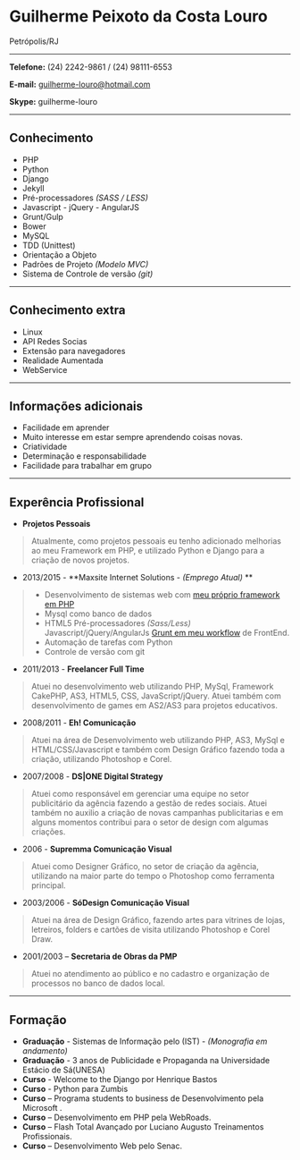 # Guilherme Peixoto da Costa Louro
Petrópolis/RJ

---

**Telefone:** (24) 2242-9861 / (24) 98111-6553

**E-mail:** guilherme-louro@hotmail.com

**Skype:** guilherme-louro

---

## Conhecimento

* PHP
* Python
* Django
* Jekyll
* Pré-processadores *(SASS / LESS)*
* Javascript - jQuery - AngularJS
* Grunt/Gulp
* Bower
* MySQL
* TDD (Unittest)
* Orientação a Objeto
* Padrões de Projeto *(Modelo MVC)*
* Sistema de Controle de versão *(git)*

---

## Conhecimento extra

* Linux
* API Redes Socias
* Extensão para navegadores
* Realidade Aumentada
* WebService

---

## Informações adicionais

* Facilidade em aprender
* Muito interesse em estar sempre aprendendo coisas novas.
* Criatividade
* Determinação e responsabilidade
* Facilidade para trabalhar em grupo

---

## Experência Profissional

* **Projetos Pessoais**
> Atualmente, como projetos pessoais eu tenho adicionado melhorias ao meu Framework em PHP, e utilizado Python e Django para a criação de novos projetos.

* 2013/2015 - **Maxsite Internet Solutions - *(Emprego Atual)* **
> - Desenvolvimento de sistemas web com [meu próprio framework em PHP](https://github.com/guilouro/FRAMEWORK-PHP/)
> - Mysql como banco de dados
> - HTML5
> 	Pré-processadores *(Sass/Less)*
> 	Javascript/jQuery/AngularJs
> 	[Grunt em meu workflow](https://github.com/guilouro/grunt-workflow) de FrontEnd.
> - Automação de tarefas com Python
> - Controle de versão com git

* 2011/2013 - **Freelancer Full Time**
> Atuei no desenvolvimento web utilizando PHP, MySql, Framework CakePHP, AS3, HTML5, CSS, JavaScript/jQuery. Atuei também com desenvolvimento de games em AS2/AS3 para projetos educativos.

* 2008/2011 - **Eh! Comunicação**
> Atuei na área de Desenvolvimento web utilizando PHP, AS3, MySql e HTML/CSS/Javascript e também com Design Gráfico fazendo toda a criação, utilizando Photoshop e Corel.

* 2007/2008 - **DS|ONE Digital Strategy**
> Atuei como responsável em gerenciar uma equipe no setor publicitário da agência fazendo a gestão de redes sociais. Atuei também no auxilio a criação de novas campanhas publicitarias e em alguns momentos contribui para o setor de design com algumas criações.

* 2006		- **Supremma Comunicação Visual**
> Atuei como Designer Gráfico, no setor de criação da agência, utilizando na maior parte do tempo o Photoshop como ferramenta principal.

* 2003/2006 - **SóDesign Comunicação Visual**
> Atuei na área de Design Gráfico, fazendo artes para vitrines de lojas, letreiros, folders e cartões de visita utilizando Photoshop e Corel Draw.

* 2001/2003 – **Secretaria de Obras da PMP**
> Atuei no atendimento ao público e no cadastro e organização de processos no banco de dados local.


---

## Formação

* **Graduação** - Sistemas de Informação pelo (IST) - *(Monografia em andamento)*
* **Graduação** - 3 anos de Publicidade e Propaganda na Universidade Estácio de Sá(UNESA)
* **Curso** - Welcome to the Django por Henrique Bastos
* **Curso** - Python para Zumbis
* **Curso** – Programa students to business de Desenvolvimento pela Microsoft .
* **Curso** – Desenvolvimento em PHP pela WebRoads.
* **Curso** – Flash Total Avançado por Luciano Augusto Treinamentos Profissionais.
* **Curso** – Desenvolvimento Web pelo Senac.
